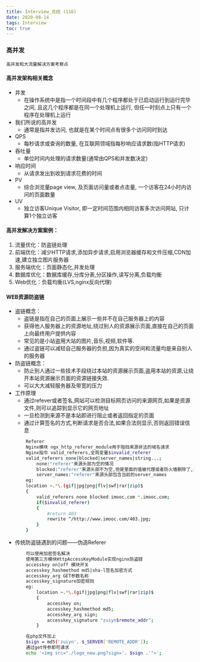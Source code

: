 ```yaml
---
title: Interview_总结 (116)
date: 2020-08-14
tags: Interview
toc: true
---
```


### 高并发
    高并发和大流量解决方案考察点

<!-- more -->

#### 高并发架构相关概念
- 并发
    * 在操作系统中是指一个时间段中有几个程序都处于已启动运行到运行完毕之间, 且这几个程序都是在同一个处理机上运行, 但任一时刻点上只有一个程序在处理机上运行
- 我们所说的高并发
    * 通常是指并发访问, 也就是在某个时间点有很多个访问同时到达
- QPS
    * 每秒请求或查询的数量, 在互联网领域指每秒响应请求数(指HTTP请求)
- 吞吐量
    * 单位时间内处理的请求数量(通常由QPS和并发数决定)
- 响应时间
    * 从请求发出到收到请求花费的时间
- PV
    * 综合浏览量page view, 及页面访问量或者点击量, 一个访客在24小时内访问的页面数量
- UV
    * 独立访客Unique Visitor, 即一定时间范围内相同访客多次访问网站, 只计算1个独立访客

#### 高并发解决方案案例：
1. 流量优化：防盗链处理
2. 前端优化：减少HTTP请求,添加异步请求,启用浏览器缓存和文件压缩,CDN加速,建立独立图片服务器
3. 服务端优化：页面静态化,并发处理
4. 数据库优化：数据库缓存,分库分表,分区操作,读写分离,负载均衡
5. Web优化：负载均衡(LVS,nginx反向代理)

#### WEB资源防盗链
- 盗链概念：
    * 盗链是指在自己的页面上展示一些并不在自己服务器上的内容
    * 获得他人服务器上的资源地址,绕过别人的资源展示页面,直接在自己的页面上向最终用户提供内容
    * 常见的是小站盗用大站的图片,音乐,视频,软件等.
    * 通过盗链可以减轻自己服务器的负担,因为真实的空间和流量均是来自别人的服务器
- 防盗链概念：
    * 防止别人通过一些技术手段绕过本站的资源展示页面,盗用本站的资源,让绕开本站资源展示页面的资源链接失效.
    * 可以大大减轻服务器及带宽的压力
- 工作原理
    * 通过refever或者签名,网站可以检测目标网页访问的来源网页,如果是资源文件,则可以追踪到显示它的网页地址
    * 一旦检测到来源不是本站即进行阻止或者返回指定的页面
    * 通过计算签名的方式,判断请求是否合法,如果合法则显示,否则返回错误信息
    ```bash
        Referer
        Nginx模块 ngx_http_referer_module用于阻挡来源非法的域名请求
        Nginx指令 valid_referers,全局变量$invalid_referer
        valid_referers none|blocked|server_names|string...;
            none:"referer"来源头部为空的情况
            blocked:"referer"来源头部不为空,但是里面的值被代理或者防火墙删除了,这些值都不以http://或者https://开头
            server_names:"referer"来源头部包含当前的server_names
        eg:
        location ~.*\.(gif|jpg|png|flv|swf|rar|zip)$
        {
            valid_referers none blocked imooc.com *.imooc.com;
            if($invalid_referer)
            {
                #return 403
                rewrite ^/http://www.imooc.com/403.jpg;
            }
        }
    ```
- 传统防盗链遇到的问题——伪造Referer
    ```bash
        可以使用加密签名解决
        使用第三方模块HttpAccessKeyModule实现nginx防盗链
        accesskey on|off 模块开关
        accesskey_hashmethod md5|sha-l签名加密方式
        accesskey_arg GET参数名称
        accesskey_signature加密规则
        eg:
            location ~.*\.(gif|jpg|png|flv|swf|rar|zip)$
            {
                accesskey on;
                accesskey_hashmethod md5;
                accesskey_arg sign;
                accesskey_signature "zuiyn$remote_addr";
            }

        在php文件加上
        $sign = md5('zuiyn'. $_SERVER['REMOTE_ADDR']);
        通过get传参即可请求
        echo '<img src="./logo_new.png?sign='. $sign .'">';
    ```
      

